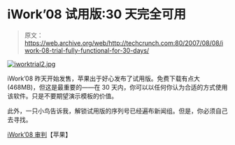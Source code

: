 # iWork’08 试用版:30 天完全可用

> 原文：<https://web.archive.org/web/http://techcrunch.com:80/2007/08/08/iwork-08-trial-fully-functional-for-30-days/>

[![iworktrial2.jpg](img/8241f69db5181093e2faea262426ef88.png)](https://web.archive.org/web/20170707232310/http://old.crunchgear.com/wp-content/uploads/iworktrial2.jpg "iworktrial2.jpg")

iWork’08 昨天开始发售，苹果出于好心发布了试用版。免费下载有点大(468MB)，但这是最重要的——在 30 天内，你可以以任何你认为合适的方式使用该软件。只是不要期望演示模板的价值。

此外，一只小鸟告诉我，解锁试用版的序列号已经遍布新闻组。但是，你必须自己去寻找。

[iWork’08 审判](https://web.archive.org/web/20170707232310/http://www.apple.com/iwork/trial/)【苹果】